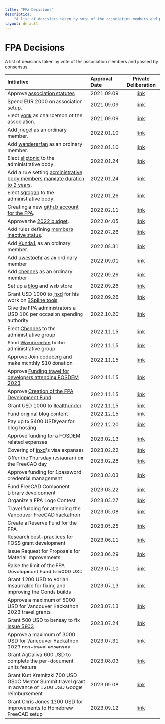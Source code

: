 ```yaml
---
title: "FPA Decisions"
description:
    "A list of decisions taken by vote of the association members and passed by consensus."
layout: default
---
```


# FPA Decisions

A list of decisions taken by vote of the association members and passed by consensus

| Initiative                                                                                                                                                                                     | Approval Date | Private Deliberation                                                                                                                                                          |
|:---------------------------------------------------------------------------------------------------------------------------------------------------------------------------------------------- |:------------- |:-----------------------------------------------------------------------------------------------------------------------------------------------------------------------------:|
| Approve [association statutes](../corporate/statutes.md)                                                                                                                                       | 2021.09.09    | [link](https://forum.freecadweb.org/viewtopic.php?f=41&t=61551&sid=f1137ee6163a6c8cf8b13421a003f4dd)                                                                          |
| Spend EUR 2000 on association setup.                                                                                                                                                           | 2021.09.09    | [link](https://forum.freecadweb.org/viewtopic.php?f=41&t=61552https://forum.freecadweb.org/viewtopic.php?f=41&t=61552https://forum.freecadweb.org/viewtopic.php?f=41&t=61552) |
| Elect [yorik](https://forum.freecadweb.org/memberlist.php?mode=viewprofile&u=68) as chairperson of the association.                                                                            | 2021.09.09    | [link](https://forum.freecadweb.org/viewtopic.php?f=41&t=61554)                                                                                                               |
| Add [jriegel](https://forum.freecadweb.org/memberlist.php?mode=viewprofile&u=67) as an ordinary member.                                                                                        | 2022.01.10    | [link](https://forum.freecadweb.org/viewtopic.php?f=43&t=65497)                                                                                                               |
| Add [wandererfan](https://forum.freecadweb.org/memberlist.php?mode=viewprofile&u=1375) as an ordinary member.                                                                                  | 2022.01.10    | [link](https://forum.freecadweb.org/viewtopic.php?f=43&t=65498)                                                                                                               |
| Elect [sliptonic](https://forum.freecadweb.org/memberlist.php?mode=viewprofile&u=708) to the administrative body.                                                                              | 2022.01.24    | [link](https://forum.freecadweb.org/viewtopic.php?f=43&t=65196)                                                                                                               |
| Add a rule setting [administrative body members mandate duration to 2 years](./rules#administrative-body-mandate-duration).                                                                    | 2022.01.24    | [link]()                                                                                                                                                                      |
| Elect [sgrogan](https://forum.freecadweb.org/memberlist.php?mode=viewprofile&u=4252) to the administrative body.                                                                               | 2022.01.26    | [link](https://forum.freecadweb.org/viewtopic.php?f=43&t=65254)                                                                                                               |
| Creating a new [github account for the FPA](https://github.com/FreeCAD/FPA).                                                                                                                   | 2022.02.11    | [link](https://forum.freecadweb.org/viewtopic.php?f=43&t=65951)                                                                                                               |
| Approve the [2022 budget](https://github.com/FreeCAD/FPA/blob/main/budgets/2022.md).                                                                                                           | 2022.04.05    | [link]()                                                                                                                                                                      |
| Add rules defining [members inactive status](../process/rules#call-for-members-to-re-confirm).                                                                                                 | 2022.07.26    | [link](https://forum.freecadweb.org/viewtopic.php?f=43&t=70238)                                                                                                               |
| Add [Kunda1](https://forum.freecadweb.org/memberlist.php?mode=viewprofile&u=12229) as an ordinary member.                                                                                      | 2022.08.31    | [link](https://forum.freecadweb.org/viewtopic.php?f=43&t=71114)                                                                                                               |
| Add [uwestoehr](https://forum.freecadweb.org/memberlist.php?mode=viewprofile&u=23505) as an ordinary member                                                                                    | 2022.09.01    | [link](https://forum.freecadweb.org/viewtopic.php?f=43&t=71115)                                                                                                               |
| Add [chennes](https://forum.freecadweb.org/memberlist.php?mode=viewprofile&u=11959) as an ordinary member                                                                                      | 2022.09.26    | [link](https://forum.freecadweb.org/viewtopic.php?f=43&t=71840)                                                                                                               |
| Set up a [blog](https://blog.freecad.org) and web store                                                                                                                                        | 2022.09.26    | [link](https://forum.freecadweb.org/viewtopic.php?f=43&t=70552)                                                                                                               |
| Grant USD 1000 to [jnxd](https://forum.freecadweb.org/memberlist.php?mode=viewprofile&u=5734) for his work on [BSpline tools](https://forum.freecadweb.org/viewtopic.php?f=9&t=71130&p=628543) | 2022.09.26    | [link](https://forum.freecadweb.org/viewtopic.php?f=43&t=71842)                                                                                                               |
| Give the FPA administrators a USD 100 per occasion spending authority                                                                                                                          | 2022.10.20    | [link](https://forum.freecadweb.org/viewtopic.php?f=43&t=72074)                                                                                                               |
| Elect [Chennes](https://forum.freecadweb.org/memberlist.php?mode=viewprofile&u=11959) to the administrative group                                                                              | 2022.11.15    | [link](https://forum.freecadweb.org/viewtopic.php?f=43&t=73351)                                                                                                               |
| Elect [Wandererfan](https://forum.freecadweb.org/memberlist.php?mode=viewprofile&u=1375) to the administrative group                                                                           | 2022.11.15    | [link](https://forum.freecadweb.org/viewtopic.php?f=43&t=73352)                                                                                                               |
| Approve Join codeberg and make monthly $10 donation                                                                                                                                            | 2022.11.15    | [link](https://forum.freecadweb.org/viewtopic.php?f=43&t=71841)                                                                                                               |
| Approve [Funding travel for developers attending FOSDEM 2023]()                                                                                                                                | 2022.11.15    | [link](https://forum.freecadweb.org/viewtopic.php?f=43&t=72953)                                                                                                               |
| Approve [Creation of the FPA Development Fund]()                                                                                                                                               | 2022.11.15    | [link](https://forum.freecadweb.org/viewtopic.php?f=43&t=71849)                                                                                                               |
| Grant USD 1000 to [Realthunder](https://forum.freecadweb.org/memberlist.php?mode=viewprofile&u=12167)                                                                                          | 2022.11.15    | [link](https://forum.freecadweb.org/viewtopic.php?f=43&t=72792)                                                                                                               |
| Fund original blog content                                                                                                                                                                     | 2022.12.15    | [link](https://forum.freecad.org/viewtopic.php?t=73307)                                                                                                                       |
| Pay up to $400 USD/year for blog hosting                                                                                                                                                       | 2022.12.20    | [link](https://forum.freecad.org/viewtopic.php?t=74347)                                                                                                                       |
| Approve funding for a FOSDEM related expenses                                                                                                                                                  | 2023.02.13    | [link](https://forum.freecad.org/viewtopic.php?t=73687)                                                                                                                       |
| Covering of [jnxd](https://forum.freecadweb.org/memberlist.php?mode=viewprofile&u=5734)'s visa expanses                                                                                        | 2023.02.22    | [link](https://forum.freecad.org/viewtopic.php?t=74663)                                                                                                                       |
| Offer the Thursday restaurant on the FreeCAD day                                                                                                                                               | 2023.02.28    | [link](https://forum.freecad.org/viewtopic.php?t=76059)                                                                                                                       |
| Approve funding for 1password credential management                                                                                                                                            | 2023.03.03    | [link](https://forum.freecad.org/viewtopic.php?t=75308)                                                                                                                       |
| Fund FreeCAD Component Library development                                                                                                                                                     | 2023.03.22    | [link](https://forum.freecad.org/viewtopic.php?t=75491)                                                                                                                       |
| Organize a FPA Logo Contest                                                                                                                                                                    | 2023.03.27    | [link](https://forum.freecad.org/viewtopic.php?t=77030)                                                                                                                       |
| Travel funding for attending the Vancouver FreeCAD hackathon                                                                                                                                   | 2023.05.08    | [link](https://forum.freecad.org/viewtopic.php?t=78205)                                                                                                                       |
| Create a Reserve Fund for the FPA                                                                                                                                                              | 2023.05.25    | [link](https://forum.freecad.org/viewtopic.php?t=78213)                                                                                                                       |
| Research best-practices for FOSS grant development                                                                                                                                             | 2023.06.11    | [link](https://forum.freecad.org/viewtopic.php?t=78936)                                                                                                                       |
| Issue Request for Proposals for Material Improvements                                                                                                                                          | 2023.06.29    | [link](https://forum.freecad.org/viewtopic.php?t=78961)                                                                                                                       |
| Raise the limit of the FPA Development Fund to 5000 USD                                                                                                                                        | 2023.07.10    | [link](https://forum.freecad.org/viewtopic.php?t=79340)                                                                                                                       |
| Grant 1200 USD to Adrian Insaurralde for fixing and improving the Conda builds                                                                                                                 | 2023.07.13    | [link](https://forum.freecad.org/viewtopic.php?t=79317)                                                                                                                       |
| Approve a maximum of 5000 USD for Vancouver Hackathon 2023 travel grants                                                                                                                       | 2023.07.13    | [link](https://forum.freecad.org/viewtopic.php?t=78205)                                                                                                                       |
| Grant 500 USD to bensay to fix [Issue 5903](https://github.com/FreeCAD/FreeCAD/issues/5903)                                                                                                    | 2023.07.24    | [link](https://forum.freecad.org/viewtopic.php?t=79748)                                                                                                                       |
| Approve a maximum of 3000 USD for Vancouver Hackathon 2023 non-travel expenses                                                                                                                 | 2023.07.31    | [link](https://forum.freecad.org/viewtopic.php?t=79901)                                                                                                                       |
| Grant AgCaliva 600 USD to complete the per-document units feature                                                                                                                             | 2023.08.03    | [link](https://forum.freecad.org/viewtopic.php?t=80112)                                                                                                                       |
| Grant Kurt Kremitzki 700 USD GSoC Mentor Summit travel grant in advance of 1200 USD Google reimbursement                                                                                             | 2023.09.08    | [link](https://forum.freecad.org/viewtopic.php?t=80746)                                                                                                                       |
| Grant Chris Jones 1200 USD for improvements to Homebrew FreeCAD setup                                                                                                                          | 2023.09.12    | [link](https://forum.freecad.org/viewtopic.php?t=81064)                                                                                                                       |
